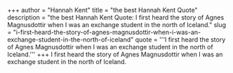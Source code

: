 +++
author = "Hannah Kent"
title = "the best Hannah Kent Quote"
description = "the best Hannah Kent Quote: I first heard the story of Agnes Magnusdottir when I was an exchange student in the north of Iceland."
slug = "i-first-heard-the-story-of-agnes-magnusdottir-when-i-was-an-exchange-student-in-the-north-of-iceland"
quote = '''I first heard the story of Agnes Magnusdottir when I was an exchange student in the north of Iceland.'''
+++
I first heard the story of Agnes Magnusdottir when I was an exchange student in the north of Iceland.

